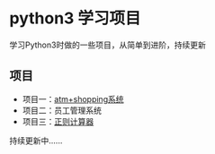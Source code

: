 # python3 学习项目
学习Python3时做的一些项目，从简单到进阶，持续更新

## 项目
* 项目一：[atm+shopping系统](https://github.com/tjy-cool/py3_project/tree/master/atm_shopping)
* 项目二：员工管理系统
* 项目三：[正则计算器](https://github.com/tjy-cool/py3_project/tree/master/re_calculator)

持续更新中......
